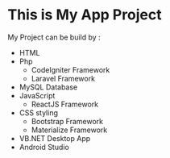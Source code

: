 # This is My App Project

My Project can be build by :
- HTML
- Php
  * CodeIgniter Framework
  * Laravel Framework
- MySQL Database
- JavaScript
  * ReactJS Framework
- CSS styling
  * Bootstrap Framework
  * Materialize Framework
- VB.NET Desktop App
- Android Studio
